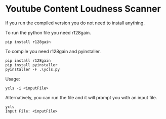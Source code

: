 # Youtube Content Loudness Scanner

If you run the compiled version you do not need to install anything.

To run the python file you need r128gain.
```
pip install r128gain
```

To compile you need r128gain and pyinstaller.
```
pip install r128gain
pip install pyinstaller
pyinstaller -F .\ycls.py
```

Usage:
```
ycls -i <inputFile>
```

Alternatively, you can run the file and it will prompt you with an input file.
```
ycls
Input File: <inputFile>